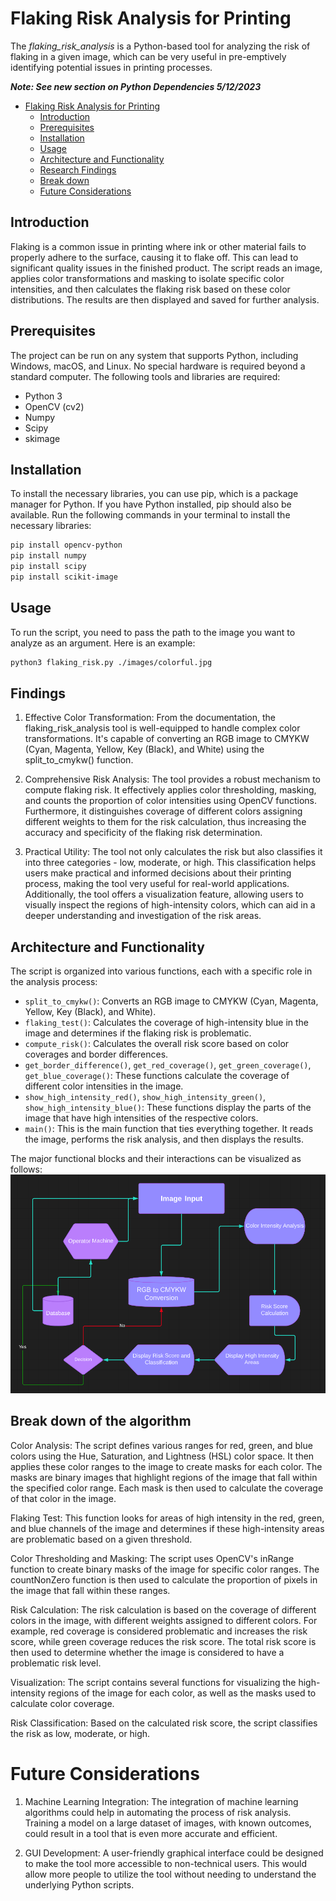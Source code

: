 # Flaking Risk Analysis for Printing

The *flaking_risk_analysis* is a Python-based tool for analyzing the risk of flaking in a given image, which can be very useful in pre-emptively identifying potential issues in printing processes.

**_Note: See new section on Python Dependencies 5/12/2023_**

- [Flaking Risk Analysis for Printing](#flaking-risk-analysis-for-printing)
    - [Introduction](#introduction)
    - [Prerequisites](#prerequisites)
    - [Installation](#installation)
    - [Usage](#usage)
    - [Architecture and Functionality](#architecture-and-functionality)
    - [Research Findings](#findings)
    - [Break down](#break-down)
    - [Future Considerations](#future-considerations)

## Introduction

Flaking is a common issue in printing where ink or other material fails to properly adhere to the surface, causing it to flake off. This can lead to significant quality issues in the finished product. The script reads an image, applies color transformations and masking to isolate specific color intensities, and then calculates the flaking risk based on these color distributions. The results are then displayed and saved for further analysis.

## Prerequisites

The project can be run on any system that supports Python, including Windows, macOS, and Linux. No special hardware is required beyond a standard computer. The following tools and libraries are required:

- Python 3
- OpenCV (cv2)
- Numpy
- Scipy
- skimage

## Installation

To install the necessary libraries, you can use pip, which is a package manager for Python. If you have Python installed, pip should also be available. Run the following commands in your terminal to install the necessary libraries:

```bash
pip install opencv-python
pip install numpy
pip install scipy
pip install scikit-image
```    
## Usage

To run the script, you need to pass the path to the image you want to analyze as an argument. Here is an example:

```bash
python3 flaking_risk.py ./images/colorful.jpg
```

## Findings

1. Effective Color Transformation: From the documentation, the flaking_risk_analysis tool is well-equipped to handle complex color transformations. It's capable of converting an RGB image to CMYKW (Cyan, Magenta, Yellow, Key (Black), and White) using the split_to_cmykw() function.

2. Comprehensive Risk Analysis: The tool provides a robust mechanism to compute flaking risk. It effectively applies color thresholding, masking, and counts the proportion of color intensities using OpenCV functions. Furthermore, it distinguishes coverage of different colors assigning different weights to them for the risk calculation, thus increasing the accuracy and specificity of the flaking risk determination.

3. Practical Utility: The tool not only calculates the risk but also classifies it into three categories - low, moderate, or high. This classification helps users make practical and informed decisions about their printing process, making the tool very useful for real-world applications. Additionally, the tool offers a visualization feature, allowing users to visually inspect the regions of high-intensity colors, which can aid in a deeper understanding and investigation of the risk areas.

## Architecture and Functionality

The script is organized into various functions, each with a specific role in the analysis process:

- `split_to_cmykw()`: Converts an RGB image to CMYKW (Cyan, Magenta, Yellow, Key (Black), and White).
- `flaking_test()`: Calculates the coverage of high-intensity blue in the image and determines if the flaking risk is problematic.
- `compute_risk()`: Calculates the overall risk score based on color coverages and border differences.
- `get_border_difference()`, `get_red_coverage()`, `get_green_coverage()`, `get_blue_coverage()`: These functions calculate the coverage of different color intensities in the image.
- `show_high_intensity_red()`, `show_high_intensity_green()`, `show_high_intensity_blue()`: These functions display the parts of the image that have high intensities of the respective colors.
- `main()`: This is the main function that ties everything together. It reads the image, performs the risk analysis, and then displays the results.

The major functional blocks and their interactions can be visualized as follows:
![Diagram](diagram.png)

## Break down of the algorithm
Color Analysis: The script defines various ranges for red, green, and blue colors using the Hue, Saturation, and Lightness (HSL) color space. It then applies these color ranges to the image to create masks for each color. The masks are binary images that highlight regions of the image that fall within the specified color range. Each mask is then used to calculate the coverage of that color in the image.

Flaking Test: This function looks for areas of high intensity in the red, green, and blue channels of the image and determines if these high-intensity areas are problematic based on a given threshold.

Color Thresholding and Masking: The script uses OpenCV's inRange function to create binary masks of the image for specific color ranges. The countNonZero function is then used to calculate the proportion of pixels in the image that fall within these ranges.

Risk Calculation: The risk calculation is based on the coverage of different colors in the image, with different weights assigned to different colors. For example, red coverage is considered problematic and increases the risk score, while green coverage reduces the risk score. The total risk score is then used to determine whether the image is considered to have a problematic risk level.

Visualization: The script contains several functions for visualizing the high-intensity regions of the image for each color, as well as the masks used to calculate color coverage.

Risk Classification: Based on the calculated risk score, the script classifies the risk as low, moderate, or high.

# Future Considerations

1. Machine Learning Integration: The integration of machine learning algorithms could help in automating the process of risk analysis. Training a model on a large dataset of images, with known outcomes, could result in a tool that is even more accurate and efficient.

2. GUI Development: A user-friendly graphical interface could be designed to make the tool more accessible to non-technical users. This would allow more people to utilize the tool without needing to understand the underlying Python scripts.
